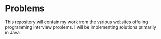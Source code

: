 # Problems

This repository will contain my work from the various websites offering programming interview problems. I will be implementing solutions primarily in Java.
